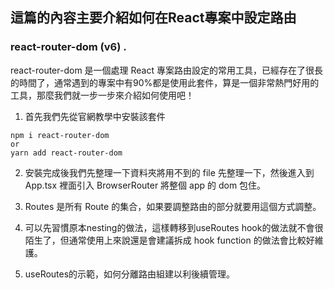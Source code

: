 ## 這篇的內容主要介紹如何在React專案中設定路由

### react-router-dom (v6) . 

react-router-dom 是一個處理 React 專案路由設定的常用工具，已經存在了很長的時間了，通常遇到的專案中有90%都是使用此套件，算是一個非常熱門好用的工具，那麼我們就一步一步來介紹如何使用吧！

1. 首先我們先從官網教學中安裝該套件
```
npm i react-router-dom
or
yarn add react-router-dom
```

2. 安裝完成後我們先整理一下資料夾將用不到的 file 先整理一下，然後進入到 App.tsx 裡面引入 BrowserRouter 將整個 app 的 dom 包住。

3. Routes 是所有 Route 的集合，如果要調整路由的部分就要用這個方式調整。  

4. 可以先習慣原本nesting的做法，這樣轉移到useRoutes hook的做法就不會很陌生了，但通常使用上來說還是會建議拆成 hook function 的做法會比較好維護。  

5. useRoutes的示範，如何分離路由組建以利後續管理。